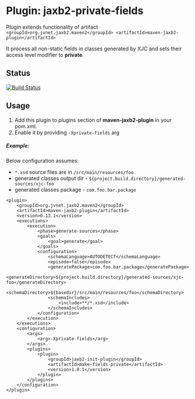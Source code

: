 # Plugin: jaxb2-private-fields

Plugin extends functionality of artifact
    ```<groupId>org.jvnet.jaxb2.maven2</groupId>
    <artifactId>maven-jaxb2-plugin</artifactId>```

It process all non-static fields in classes generated by XJC and sets their access level modifier to **private**.

Status
------

[![Build Status](https://travis-ci.org/andriimatsokha/jaxb2-private-fields-plugin.png?branch=master)](https://travis-ci.org/andriimatsokha/jaxb2-private-fields-plugin)

## Usage

1. Add this plugin to plugins section of **maven-jaxb2-plugin** in your pom.xml.
2. Enable it by providing `-Xprivate-fields` arg

##### Example:

Below configuration assumes:
* `*.xsd` source files are in `/src/main/resources/foo`
* generated classes output dir - `${project.build.directory}/generated-sources/xjc-foo`
* generated classes package - `com.foo.bar.package`

```
<plugin>
    <groupId>org.jvnet.jaxb2.maven2</groupId>
    <artifactId>maven-jaxb2-plugin</artifactId>
    <version>0.13.1</version>
    <executions>
        <execution>
            <phase>generate-sources</phase>
            <goals>
                <goal>generate</goal>
            </goals>
            <configuration>
                <schemaLanguage>AUTODETECT</schemaLanguage>
                <episode>false</episode>
                <generatePackage>com.foo.bar.package</generatePackage>
                <generateDirectory>${project.build.directory}/generated-sources/xjc-foo</generateDirectory>
                <schemaDirectory>${basedir}/src/main/resources/foo</schemaDirectory>
                <schemaIncludes>
                    <include>**/*.xsd</include>
                </schemaIncludes>
            </configuration>
        </execution>
    </executions>
    <configuration>
        <args>
            <arg>-Xprivate-fields</arg>
        </args>
        <plugins>
            <plugin>
                <groupId>jaxb2-init-plugin</groupId>
                <artifactId>make-fields-private</artifactId>
                <version>1.0.1</version>
            </plugin>
        </plugins>
    </configuration>
</plugin>
```